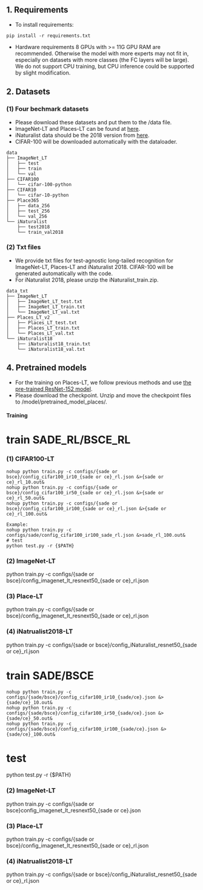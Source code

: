 ## 1. Requirements
* To install requirements: 
```
pip install -r requirements.txt
```

* Hardware requirements
8 GPUs with >= 11G GPU RAM are recommended. Otherwise the model with more experts may not fit in, especially on datasets with more classes (the FC layers will be large). We do not support CPU training, but CPU inference could be supported by slight modification.

## 2. Datasets
### (1) Four bechmark datasets 
* Please download these datasets and put them to the /data file.
* ImageNet-LT and Places-LT can be found at [here](https://drive.google.com/drive/u/1/folders/1j7Nkfe6ZhzKFXePHdsseeeGI877Xu1yf).
* iNaturalist data should be the 2018 version from [here](https://github.com/visipedia/inat_comp).
* CIFAR-100 will be downloaded automatically with the dataloader.

```
data
├── ImageNet_LT
│   ├── test
│   ├── train
│   └── val
├── CIFAR100
│   └── cifar-100-python
├── CIFAR10
│   └── cifar-10-python
├── Place365
│   ├── data_256
│   ├── test_256
│   └── val_256
└── iNaturalist 
    ├── test2018
    └── train_val2018
```

### (2) Txt files
* We provide txt files for test-agnostic long-tailed recognition for ImageNet-LT, Places-LT and iNaturalist 2018. CIFAR-100 will be generated automatically with the code.
* For iNaturalist 2018, please unzip the iNaturalist_train.zip.
```
data_txt
├── ImageNet_LT
│   ├── ImageNet_LT_test.txt
│   ├── ImageNet_LT_train.txt
│   └── ImageNet_LT_val.txt
├── Places_LT_v2
│   ├── Places_LT_test.txt
│   ├── Places_LT_train.txt
│   └── Places_LT_val.txt
└── iNaturalist18
    ├── iNaturalist18_train.txt
    └── iNaturalist18_val.txt 
```


## 4. Pretrained models
* For the training on Places-LT, we follow previous methods and use [the pre-trained ResNet-152 model](https://github.com/zhmiao/OpenLongTailRecognition-OLTR).
* Please download the checkpoint. Unzip and move the checkpoint files to /model/pretrained_model_places/.


#### Training
# train SADE_RL/BSCE_RL

### (1) CIFAR100-LT 

```
nohup python train.py -c configs/{sade or bsce}/config_cifar100_ir10_{sade or ce}_rl.json &>{sade or ce}_rl_10.out&
nohup python train.py -c configs/{sade or bsce}/config_cifar100_ir50_{sade or ce}_rl.json &>{sade or ce}_rl_50.out&
nohup python train.py -c configs/{sade or bsce}/config_cifar100_ir100_{sade or ce}_rl.json &>{sade or ce}_rl_100.out&

Example:
nohup python train.py -c configs/sade/config_cifar100_ir100_sade_rl.json &>sade_rl_100.out&
# test
python test.py -r {$PATH}

```

### (2) ImageNet-LT 

python train.py -c configs/{sade or bsce}/config_imagenet_lt_resnext50_{sade or ce}_rl.json

### (3) Place-LT 

python train.py -c configs/{sade or bsce}/config_imagenet_lt_resnext50_{sade or ce}_rl.json
### (4) iNatrualist2018-LT 
python train.py -c configs/{sade or bsce}/config_iNaturalist_resnet50_{sade or ce}_rl.json



# train  SADE/BSCE

```
nohup python train.py -c configs/{sade/bsce}/config_cifar100_ir10_{sade/ce}.json &>{sade/ce}_10.out&
nohup python train.py -c configs/{sade/bsce}/config_cifar100_ir50_{sade/ce}.json &>{sade/ce}_50.out&
nohup python train.py -c configs/{sade/bsce}/config_cifar100_ir100_{sade/ce}.json &>{sade/ce}_100.out&
```

# test
python test.py -r {$PATH}

### (2) ImageNet-LT 
python train.py -c configs/{sade or bsce}config_imagenet_lt_resnext50_{sade or ce}.json

### (3) Place-LT 
python train.py -c configs/{sade or bsce}/config_imagenet_lt_resnext50_{sade or ce}_rl.json
### (4) iNatrualist2018-LT 

python train.py -c configs/{sade or bsce}/config_iNaturalist_resnet50_{sade or ce}_rl.json

